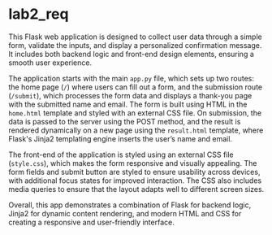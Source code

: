 # lab2_req

This Flask web application is designed to collect user data through a simple form, validate the inputs, and display a personalized confirmation message. It includes both backend logic and front-end design elements, ensuring a smooth user experience.

The application starts with the main `app.py` file, which sets up two routes: the home page (`/`) where users can fill out a form, and the submission route (`/submit`), which processes the form data and displays a thank-you page with the submitted name and email. The form is built using HTML in the `home.html` template and styled with an external CSS file. On submission, the data is passed to the server using the POST method, and the result is rendered dynamically on a new page using the `result.html` template, where Flask's Jinja2 templating engine inserts the user’s name and email.

The front-end of the application is styled using an external CSS file (`style.css`), which makes the form responsive and visually appealing. The form fields and submit button are styled to ensure usability across devices, with additional focus states for improved interaction. The CSS also includes media queries to ensure that the layout adapts well to different screen sizes.

Overall, this app demonstrates a combination of Flask for backend logic, Jinja2 for dynamic content rendering, and modern HTML and CSS for creating a responsive and user-friendly interface.
